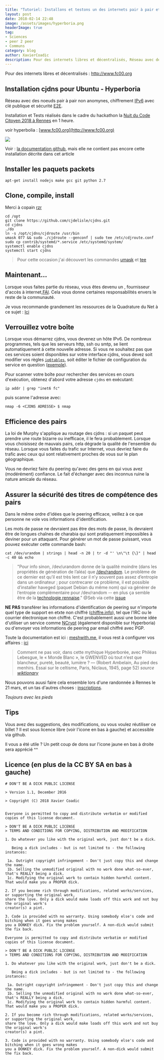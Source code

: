 ```yaml
---
title: "Tutoriel: Installons et testons un des internets pair à pair et chiffré - Hyperboria"
layout: post
date: 2018-02-14 22:48
image: /assets/images/hyperboria.png
headerImage: true
tag:
- Sciences
- peer 2 peer
- Communs
category: blog
author: XavierCoadic
description: Pour des internets libres et décentralisés, Réseau avec des noeuds pair à pair non anomynes IPV6 et sécurité E2E
---
```


Pour des internets libres et décentralisés : <http://www.fc00.org>

## Installation cjdns pour Ubuntu - Hyperboria

Réseau avec des noeuds pair à pair non anomynes, chiffrement [IPv6](https://fr.wikipedia.org/wiki/IPv6) avec clé publique et sécurité [E2E](https://en.wikipedia.org/wiki/End-to-end_encryption). 

Installation et Tests réalisés dans le cadre du hackathon la [Nuit du Code Citoyen 2018 à Rennes](http://movilab.org/index.php?title=Nuit_du_code_citoyen_Rennes_2018) en 1 heure.


voir hyperbolia : [www.fc00.org](http://www.fc00.org)

![](https://i.imgur.com/DNvSlga.png)


Voir : [la documentation github](https://github.com/hyperboria/docs), mais elle ne contient pas encore cette installation décrite dans cet article

## Installer les paquets packets

```
apt-get install nodejs make gcc git python 2.7
```

## Clone, compile, install

Merci à copain [rzr](https://rzr.online.fr/#)

```
cd /opt
git clone https://github.com/cjdelisle/cjdns.git
cd cjdns
./do
ln -s /opt/cjdns/cjdroute /usr/bin
umask 077 && sudo ./cjdroute --genconf | sudo tee /etc/cdjroute.conf
sudo cp contrib/systemd/*.service /etc/systemd/system/
systemctl enable cjdns
systemctl start cjdns

```
> Pour cette occasion j'ai découvert les commandes [umask](https://fr.wikipedia.org/wiki/Umask) et [tee](https://fr.wikipedia.org/wiki/Tee_(Unix))

## Maintenant...

Lorsque vous faites partie du réseau, vous êtes devenu un , fournisseur d'accès à internet,[FAI](https://fr.wikipedia.org/wiki/Fournisseur_d%27acc%C3%A8s_%C3%A0_Internet). Cela vous donne certaines responsabilités envers le reste de la communauté.

Je vous recommande grandement les ressources de la Quadrature du Net à ce sujet : [Ici](https://www.laquadrature.net/fr/search/apachesolr_search/fai)

## Verrouillez votre boîte

Lorsque vous démarrez cjdns, vous devenez un hôte IPv6. De nombreux programmes, tels que les serveurs http, ssh ou smtp, se lient automatiquement à cette nouvelle adresse. Si vous ne souhaitez pas que ces services soient disponibles sur votre interface cjdns, vous devez soit modifier vos règles [`ip6tables`](http://ipset.netfilter.org/ip6tables.man.html), soit éditer le fichier de configuration du service en question ([exemple](https://doc.ubuntu-fr.org/iptables)).

Pour scanner votre boîte pour rechercher des services en cours d'exécution, obtenez d'abord votre adresse `cjdns` en exécutant:

    ip addr | grep "inet6 fc"

puis scanne l'adresse avec:

    nmap -6 <CJDNS ADRESSE> $ nmap

## Efficience des pairs

La loi de Murphy s'applique au routage des cjdns : si un paquet peut prendre une route bizarre ou inefficace, il le fera probablement. Lorsque vous choisissez de mauvais pairs, cela dégrade la qualité de l'ensemble du réseau. Lorsque vous faites du trafic sur Internet, vous devriez faire du trafic avec ceux qui sont relativement proches de vous sur le plan géographique.

Vous ne devriez faire du peering qu'avec des gens en qui vous avez (modérément) confiance. Le fait d'échanger avec des inconnus ruine la nature amicale du réseau.

## Assurer la sécurité des titres de compétence des pairs

Dans le même ordre d'idées que le peering efficace, veillez à ce que personne ne vole vos informations d'identification.

Les mots de passe ne devraient pas être des mots de passe, ils devraient être de longues chaînes de charabia qui sont pratiquement impossibles à deviner pour un attaquant. Pour générer un mot de passe puissant, vous pouvez exécuter cette commande bash:

    cat /dev/urandom | strings | head -n 20 | tr -d "' \n\"\t {\}" | head -c 40 && echo
    
> "Pour info sinon, /dev/urandom donne de la qualité moindre (dans les propriétés de génération de l’aléa) que [/dev/random](https://fr.wikipedia.org/wiki//dev/random). Le problème de ce dernier est qu’il est très lent car il n’y souvent pas assez d’entropie dans un ordinateur ; pour contrecarer ce problème, il est possible d’installer haveged (paquet Debian du même nom) qui va générer de l’entropie complémentaire pour /dev/random -- en plus ça semble être de la [technologie rennaise](http://www.irisa.fr/caps/projects/hipsor/)." @Seb via cette [issue](https://github.com/XavCC/xavcc.github.io/issues/74)

**NE PAS** transférer les informations d'identification de peering sur n'importe quel type de support en etxte non chiffré ([chiffre.info](https://chiffrer.info)), tel que l'IRC ou le courrier électronique non chiffré. C'est probablement aussi une bonne idée d'utiliser un service comme [NCrypt](http://ncrypt.sourceforge.net/) (également disponible sur Hyperboria) ou d'envoyer vos informations de peering par email chiffré avec PGP.

Toute la documentation est ici : [meshwith.me](https://docs.meshwith.me), il vous rest à configurer vos affaires : [ici](https://docs.meshwith.me/config/configure.html)

> Comment ne pas voir, dans cette mythique Hyperborée, avec Philéas Lebesgue, le « Monde Blanc », le GWENVED où tout n’est que blancheur, pureté, beauté, lumière ? — (Robert Ambelain, Au pied des menhirs. Essai sur le celtisme, Paris, Niclaus, 1945, page 52) _source [wiktionary](https://fr.wiktionary.org/wiki/Hyperbor%C3%A9e)_

Nous pouvons auusi faire cela ensemble lors d'une randonnée à Rennes le 21 mars, et un tas d'autres choses : [inscriptions](https://openagenda.com/root-nomad/events/walking-rennes?lang=fr). 

_Toujours avec les pieds_


## Tips
Vous avez des suggestions, des modifications, ou vous voulez réutiliser ce billet ? Il est sous licence libre (voir l'icone en bas à gauche) et accessible via github.

Il vous a été utile ? Un petit coup de dons sur l'icone jaune en bas à droite sera apprécié ^^


## Licence (en plus de la CC BY SA en bas à gauche)

```
# DON'T BE A DICK PUBLIC LICENSE

> Version 1.1, December 2016

> Copyright (C) 2018 Xavier Coadic


Everyone is permitted to copy and distribute verbatim or modified
copies of this license document.

> DON'T BE A DICK PUBLIC LICENSE
> TERMS AND CONDITIONS FOR COPYING, DISTRIBUTION AND MODIFICATION

1. Do whatever you like with the original work, just don't be a dick.

   Being a dick includes - but is not limited to - the following instances:

 1a. Outright copyright infringement - Don't just copy this and change the name.
 1b. Selling the unmodified original with no work done what-so-ever, that's REALLY being a dick.
 1c. Modifying the original work to contain hidden harmful content. That would make you a PROPER dick.

2. If you become rich through modifications, related works/services, or supporting the original work,
share the love. Only a dick would make loads off this work and not buy the original work's
creator(s) a pint.

3. Code is provided with no warranty. Using somebody else's code and bitching when it goes wrong makes
you a DONKEY dick. Fix the problem yourself. A non-dick would submit the fix back.

Everyone is permitted to copy and distribute verbatim or modified
copies of this license document.

> DON'T BE A DICK PUBLIC LICENSE
> TERMS AND CONDITIONS FOR COPYING, DISTRIBUTION AND MODIFICATION

1. Do whatever you like with the original work, just don't be a dick.

   Being a dick includes - but is not limited to - the following instances:

 1a. Outright copyright infringement - Don't just copy this and change the name.
 1b. Selling the unmodified original with no work done what-so-ever, that's REALLY being a dick.
 1c. Modifying the original work to contain hidden harmful content. That would make you a PROPER dick.

2. If you become rich through modifications, related works/services, or supporting the original work,
share the love. Only a dick would make loads off this work and not buy the original work's
creator(s) a pint.

3. Code is provided with no warranty. Using somebody else's code and bitching when it goes wrong makes
you a DONKEY dick. Fix the problem yourself. A non-dick would submit the fix back.

```
